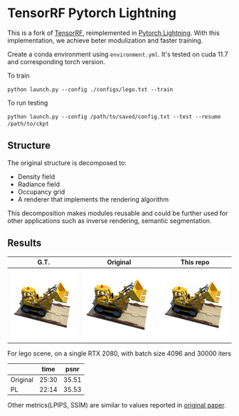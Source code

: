# TensorRF Pytorch Lightning

This is a fork of [TensorRF](https://github.com/apchenstu/TensoRF), reimplemented in [Pytorch Lightning](https://lightning.ai/docs/pytorch/stable/).
With this implementation, we achieve beter modulization and faster training. 

Create a conda environment using `environment.yml`. It's tested on cuda 11.7 and corresponding torch version. 

To train

```
python launch.py --config ./configs/lego.txt --train
```

To run testing
```
python launch.py --config /path/to/saved/config.txt --test --resume /path/to/ckpt
```

## Structure

The original structure is decomposed to:
- Density field
- Radiance field
- Occupancy grid
- A renderer that implements the rendering algorithm 

This decomposition makes modules reusable and could be further used for other applications 
such as inverse rendering, semantic segmentation.

## Results

| G.T. | Original | This repo |
| ---- | -------- | --------- |
| <img align="center" src="./res/gt.png" width="300"> | <img align="center" src="./res/original.png" width="300"> | <img align="center" src="./res/pl.png" width="300">  |

For lego scene, on a single RTX 2080, with batch size 4096 and 30000 iters

|  | time | psnr |
|---|---|---|
| Original | 25:30 | 35.51 |
| PL | 22:14 | 35.53 |

Other metrics(LPIPS, SSIM) are similar to values reported in [original paper](https://apchenstu.github.io/TensoRF/). 

